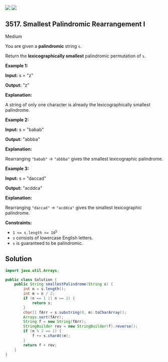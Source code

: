 [![](https://img.shields.io/github/stars/javadev/LeetCode-in-Java?label=Stars&style=flat-square)](https://github.com/javadev/LeetCode-in-Java)
[![](https://img.shields.io/github/forks/javadev/LeetCode-in-Java?label=Fork%20me%20on%20GitHub%20&style=flat-square)](https://github.com/javadev/LeetCode-in-Java/fork)

## 3517\. Smallest Palindromic Rearrangement I

Medium

You are given a **palindromic** string `s`.

Return the **lexicographically smallest** palindromic permutation of `s`.

**Example 1:**

**Input:** s = "z"

**Output:** "z"

**Explanation:**

A string of only one character is already the lexicographically smallest palindrome.

**Example 2:**

**Input:** s = "babab"

**Output:** "abbba"

**Explanation:**

Rearranging `"babab"` → `"abbba"` gives the smallest lexicographic palindrome.

**Example 3:**

**Input:** s = "daccad"

**Output:** "acddca"

**Explanation:**

Rearranging `"daccad"` → `"acddca"` gives the smallest lexicographic palindrome.

**Constraints:**

*   <code>1 <= s.length <= 10<sup>5</sup></code>
*   `s` consists of lowercase English letters.
*   `s` is guaranteed to be palindromic.

## Solution

```java
import java.util.Arrays;

public class Solution {
    public String smallestPalindrome(String s) {
        int n = s.length();
        int m = n / 2;
        if (n == 1 || n == 2) {
            return s;
        }
        char[] fArr = s.substring(0, m).toCharArray();
        Arrays.sort(fArr);
        String f = new String(fArr);
        StringBuilder rev = new StringBuilder(f).reverse();
        if (n % 2 == 1) {
            f += s.charAt(m);
        }
        return f + rev;
    }
}
```